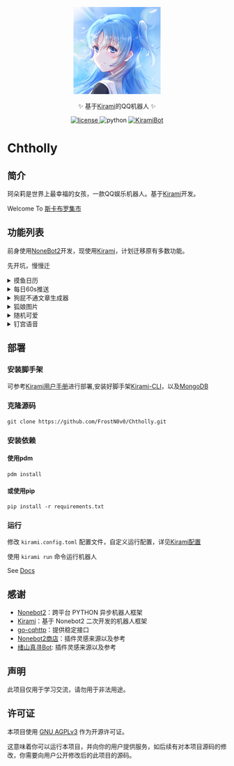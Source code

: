 <div align="center">
<p>
  <a href="https://kiramibot.dev/"><img src="https://raw.githubusercontent.com/FrostN0v0/Chtholly/main/logo.png" width="200" height="200" alt="珂朵莉是世界上最幸福的女孩"></a>
</p>
  <p>✨ 基于<a href="https://kiramibot.dev/">Kirami</a>的QQ机器人 ✨</p>
</div>
<p align="center">
  <a href="https://raw.githubusercontent.com/FrostN0v0/Chtholly/main/LICENSE">
    <img src="https://img.shields.io/github/license/FrostN0v0/Chtholly" alt="license">
  </a>
    <img src="https://img.shields.io/badge/python-3.10+-blue?logo=python&logoColor=edb641" alt="python">
  <a href="https://github.com/A-kirami/KiramiBot">
    <img src="https://img.shields.io/badge/KiramiBot-0.3.2-green" alt="KiramiBot">
  </a>
    
</p>

# Chtholly

## 简介

珂朵莉是世界上最幸福的女孩，一款QQ娱乐机器人。基于[Kirami](https://kiramibot.dev/)开发。

Welcome To [斯卡布罗集市](http://qm.qq.com/cgi-bin/qm/qr?_wv=1027&k=M75YeO2zj9f5ziuS2ijcDzbjkAfcMHVA&authKey=ilcGvEnqWjHOJKa3f1cpOMQPVAeA0RZyv%2BD9lE9aV1WfwFZ8ig%2BUynUCSM4AXZOB&noverify=0&group_code=326466216)

## 功能列表


前身使用[NoneBot2](https://v2.nonebot.dev/)开发，现使用[Kirami](https://kiramibot.dev/)，计划迁移原有多数功能。

先开坑，慢慢迁

<details ><summary>摸鱼日历</summary>

| 命令  |  @  | 功能说明 |  示例  |
|:---:|:---:|:----:|:----:|
| 命令1 |  是  |  无   | 配置说明 |
| 命令2 |  否  |  无   | 配置说明 |
</details>

<details ><summary>每日60s推送</summary>

| 命令  |  @  | 功能说明 |  示例  |
|:---:|:---:|:----:|:----:|
| 命令1 |  是  |  无   | 配置说明 |
| 命令2 |  否  |  无   | 配置说明 |
</details>

<details ><summary>狗屁不通文章生成器</summary>

| 命令  |  @  | 功能说明 |  示例  |
|:---:|:---:|:----:|:----:|
| 命令1 |  是  |  无   | 配置说明 |
| 命令2 |  否  |  无   | 配置说明 |
</details>

<details ><summary>狐娘图片</summary>

| 命令  |  @  | 功能说明 |  示例  |
|:---:|:---:|:----:|:----:|
| 命令1 |  是  |  无   | 配置说明 |
| 命令2 |  否  |  无   | 配置说明 |
</details>

<details ><summary>随机可爱</summary>

| 命令  |  @  | 功能说明 |  示例  |
|:---:|:---:|:----:|:----:|
| 命令1 |  是  |  无   | 配置说明 |
| 命令2 |  否  |  无   | 配置说明 |
</details>

<details ><summary>钉宫语音</summary>

| 命令  |  @  | 功能说明 |  示例  |
|:---:|:---:|:----:|:----:|
| 命令1 |  是  |  无   | 配置说明 |
| 命令2 |  否  |  无   | 配置说明 |
</details>

## 部署

### 安装脚手架

可参考[Kirami用户手册](https://kiramibot.dev/docs/guide/start/installation)进行部署,安装好脚手架[Kirami-CLI](https://github.com/A-kirami/KiramiCLI)，以及[MongoDB](https://www.mongodb.com/try/download/community)

###  克隆源码

```shell
git clone https://github.com/FrostN0v0/Chtholly.git
```

### 安装依赖

#### 使用pdm

```shell
pdm install
```

#### 或使用pip

```shell
pip install -r requirements.txt
```

### 运行

修改 `kirami.config.toml` 配置文件，自定义运行配置，详见[Kirami配置](https://kiramibot.dev/docs/guide/tutorial/config)

使用 `kirami run` 命令运行机器人

See [Docs](https://kiramibot.dev/)

## 感谢

- [Nonebot2](https://github.com/nonebot/nonebot2)：跨平台 PYTHON 异步机器人框架
- [Kirami](https://kiramibot.dev/)：基于 Nonebot2 二次开发的机器人框架
- [go-cqhttp](https://github.com/Mrs4s/go-cqhttp)：提供稳定接口
- [Nonebot2商店](https://v2.nonebot.dev/store)：插件灵感来源以及参考
- [绪山真寻Bot](https://github.com/HibiKier/zhenxun_bot): 插件灵感来源以及参考

## 声明

此项目仅用于学习交流，请勿用于非法用途。

## 许可证

本项目使用 [GNU AGPLv3](https://choosealicense.com/licenses/agpl-3.0/) 作为开源许可证。

这意味着你可以运行本项目，并向你的用户提供服务，如后续有对本项目源码的修改，你需要向用户公开修改后的此项目的源码。

